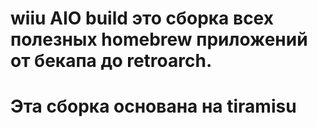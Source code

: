 # wiiu AIO build это сборка всех полезных homebrew приложений от бекапа до retroarch.
# Эта сборка основана на tiramisu 
